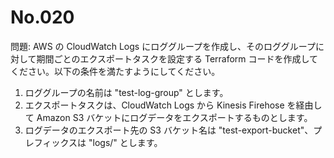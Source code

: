 # No.020

問題: AWS の CloudWatch Logs にロググループを作成し、そのロググループに対して期間ごとのエクスポートタスクを設定する Terraform コードを作成してください。以下の条件を満たすようにしてください。

1. ロググループの名前は "test-log-group" とします。
1. エクスポートタスクは、CloudWatch Logs から Kinesis Firehose を経由して Amazon S3 バケットにログデータをエクスポートするものとします。
1. ログデータのエクスポート先の S3 バケット名は "test-export-bucket"、プレフィックスは "logs/" とします。
